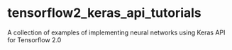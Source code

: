 # tensorflow2_keras_api_tutorials
A collection of examples of implementing neural networks using Keras API for Tensorflow 2.0 
